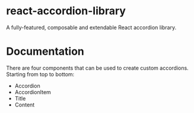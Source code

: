 # react-accordion-library

A fully-featured, composable and extendable React accordion library.
# Documentation

There are four components that can be used to create custom accordions. Starting from top to bottom:

- Accordion
- AccordionItem
- Title
- Content
